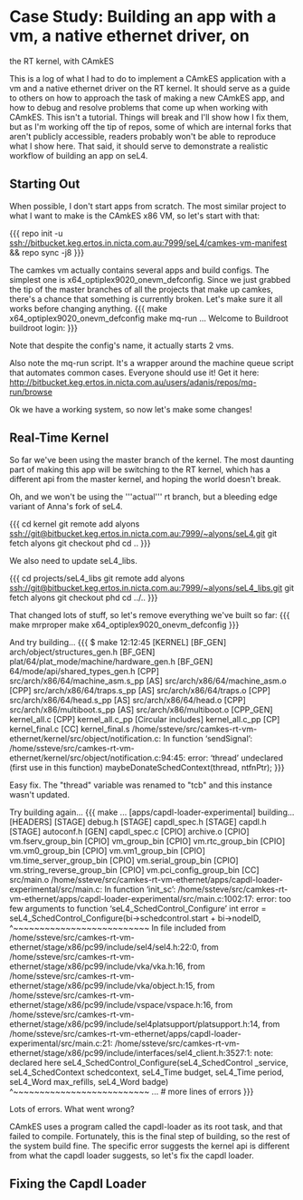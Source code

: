 # Case Study: Building an app with a vm, a native ethernet driver, on
the RT kernel, with CAmkES


This is a log of what I had to do to implement a CAmkES application with
a vm and a native ethernet driver on the RT kernel. It should serve as a
guide to others on how to approach the task of making a new CAmkES app,
and how to debug and resolve problems that come up when working with
CAmkES. This isn't a tutorial. Things will break and I'll show how I fix
them, but as I'm working off the tip of repos, some of which are
internal forks that aren't publicly accessible, readers probably won't
be able to reproduce what I show here. That said, it should serve to
demonstrate a realistic workflow of building an app on seL4.

## Starting Out


When possible, I don't start apps from scratch. The most similar project
to what I want to make is the CAmkES x86 VM, so let's start with that:

{{{ repo init -u
<ssh://bitbucket.keg.ertos.in.nicta.com.au:7999/seL4/camkes-vm-manifest>
&& repo sync -j8 }}}

The camkes vm actually contains several apps and build configs. The
simplest one is x64_optiplex9020_onevm_defconfig. Since we just
grabbed the tip of the master branches of all the projects that make up
camkes, there's a chance that something is currently broken. Let's make
sure it all works before changing anything. {{{ make
x64_optiplex9020_onevm_defconfig make mq-run ... Welcome to Buildroot
buildroot login: }}}

Note that despite the config's name, it actually starts 2 vms.

Also note the mq-run script. It's a wrapper around the machine queue
script that automates common cases. Everyone should use it! Get it here:
<http://bitbucket.keg.ertos.in.nicta.com.au/users/adanis/repos/mq-run/browse>

Ok we have a working system, so now let's make some changes!

## Real-Time Kernel


So far we've been using the master branch of the kernel. The most
daunting part of making this app will be switching to the RT kernel,
which has a different api from the master kernel, and hoping the world
doesn't break.

Oh, and we won't be using the '''actual''' rt branch, but a bleeding
edge variant of Anna's fork of seL4.

{{{ cd kernel git remote add alyons
<ssh://git@bitbucket.keg.ertos.in.nicta.com.au:7999/~alyons/seL4.git>
git fetch alyons git checkout phd cd .. }}}

We also need to update seL4_libs.

{{{ cd projects/seL4_libs git remote add alyons
<ssh://git@bitbucket.keg.ertos.in.nicta.com.au:7999/~alyons/seL4_libs.git>
git fetch alyons git checkout phd cd ../.. }}}

That changed lots of stuff, so let's remove everything we've built so
far: {{{ make mrproper make x64_optiplex9020_onevm_defconfig }}}

And try building... {{{ \$ make 12:12:45 \[KERNEL\] \[BF_GEN\]
arch/object/structures_gen.h \[BF_GEN\]
plat/64/plat_mode/machine/hardware_gen.h \[BF_GEN\]
64/mode/api/shared_types_gen.h \[CPP\]
src/arch/x86/64/machine_asm.s_pp \[AS\] src/arch/x86/64/machine_asm.o
\[CPP\] src/arch/x86/64/traps.s_pp \[AS\] src/arch/x86/64/traps.o
\[CPP\] src/arch/x86/64/head.s_pp \[AS\] src/arch/x86/64/head.o \[CPP\]
src/arch/x86/multiboot.s_pp \[AS\] src/arch/x86/multiboot.o
\[CPP_GEN\] kernel_all.c \[CPP\] kernel_all.c_pp \[Circular
includes\] kernel_all.c_pp \[CP\] kernel_final.c \[CC\]
kernel_final.s
/home/ssteve/src/camkes-rt-vm-ethernet/kernel/src/object/notification.c:
In function ‘sendSignal’:
/home/ssteve/src/camkes-rt-vm-ethernet/kernel/src/object/notification.c:94:45:
error: ‘thread’ undeclared (first use in this function)
maybeDonateSchedContext(thread, ntfnPtr); }}}

Easy fix. The "thread" variable was renamed to "tcb" and this instance
wasn't updated.

Try building again... {{{ make ... \[apps/capdl-loader-experimental\]
building... \[HEADERS\] \[STAGE\] debug.h \[STAGE\] capdl_spec.h
\[STAGE\] capdl.h \[STAGE\] autoconf.h \[GEN\] capdl_spec.c \[CPIO\]
archive.o \[CPIO\] vm.fserv_group_bin \[CPIO\] vm_group_bin \[CPIO\]
vm.rtc_group_bin \[CPIO\] vm.vm0_group_bin \[CPIO\]
vm.vm1_group_bin \[CPIO\] vm.time_server_group_bin \[CPIO\]
vm.serial_group_bin \[CPIO\] vm.string_reverse_group_bin \[CPIO\]
vm.pci_config_group_bin \[CC\] src/main.o
/home/ssteve/src/camkes-rt-vm-ethernet/apps/capdl-loader-experimental/src/main.c:
In function ‘init_sc’:
/home/ssteve/src/camkes-rt-vm-ethernet/apps/capdl-loader-experimental/src/main.c:1002:17:
error: too few arguments to function ‘seL4_SchedControl_Configure’ int
error = seL4_SchedControl_Configure(bi-&gt;schedcontrol.start +
bi-&gt;nodeID, \^\~\~\~\~\~\~\~\~\~\~\~\~\~\~\~\~\~\~\~\~\~\~\~\~\~\~ In
file included from
/home/ssteve/src/camkes-rt-vm-ethernet/stage/x86/pc99/include/sel4/sel4.h:22:0,
from
/home/ssteve/src/camkes-rt-vm-ethernet/stage/x86/pc99/include/vka/vka.h:16,
from
/home/ssteve/src/camkes-rt-vm-ethernet/stage/x86/pc99/include/vka/object.h:15,
from
/home/ssteve/src/camkes-rt-vm-ethernet/stage/x86/pc99/include/vspace/vspace.h:16,
from
/home/ssteve/src/camkes-rt-vm-ethernet/stage/x86/pc99/include/sel4platsupport/platsupport.h:14,
from
/home/ssteve/src/camkes-rt-vm-ethernet/apps/capdl-loader-experimental/src/main.c:21:
/home/ssteve/src/camkes-rt-vm-ethernet/stage/x86/pc99/include/interfaces/sel4_client.h:3527:1:
note: declared here seL4_SchedControl_Configure(seL4_SchedControl
\_service, seL4_SchedContext schedcontext, seL4_Time budget,
seL4_Time period, seL4_Word max_refills, seL4_Word badge)
\^\~\~\~\~\~\~\~\~\~\~\~\~\~\~\~\~\~\~\~\~\~\~\~\~\~\~ ... \# more lines
of errors }}}

Lots of errors. What went wrong?

CAmkES uses a program called the capdl-loader as its root task, and that
failed to compile. Fortunately, this is the final step of building, so
the rest of the system build fine. The specific error suggests the
kernel api is different from what the capdl loader suggests, so let's
fix the capdl loader.

## Fixing the Capdl Loader

